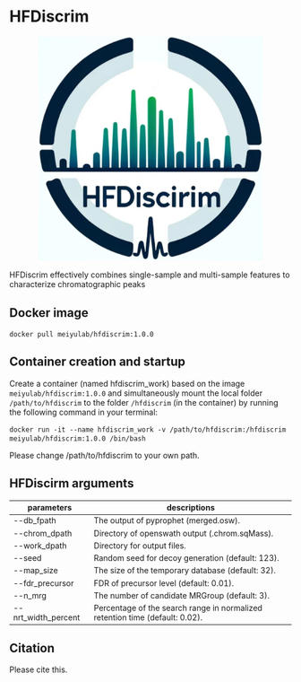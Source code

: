 # HFDiscrim

<p align="center">
  <img src="https://github.com/yachliu/HFDiscrim/blob/main/images/hfdiscrim-logo.png" alt="image" width="400"/>
  <p>HFDiscrim effectively combines single-sample and multi-sample features to characterize chromatographic peaks</p>
</p>

## Docker image
```shell
docker pull meiyulab/hfdiscrim:1.0.0
```
## Container creation and startup
Create a container (named hfdiscrim_work) based on the image `meiyulab/hfdiscrim:1.0.0` and simultaneously mount the local folder `/path/to/hfdiscrim` to the folder `/hfdiscrim` (in the container) by running the following command in your terminal:
```shell
docker run -it --name hfdiscrim_work -v /path/to/hfdiscrim:/hfdiscrim meiyulab/hfdiscrim:1.0.0 /bin/bash
```
Please change /path/to/hfdiscrim to your own path.

## HFDiscirm arguments
|parameters|descriptions|
|---|---|
|--db_fpath|The output of pyprophet (merged.osw).|
|--chrom_dpath|Directory of openswath output (.chrom.sqMass).|
|--work_dpath|Directory for output files.|
|--seed|Random seed for decoy generation (default: 123).|
|--map_size|The size of the temporary database (default: 32).|
|--fdr_precursor|FDR of precursor level (default: 0.01).|
|--n_mrg|The number of candidate MRGroup (default: 3).|
|--nrt_width_percent|Percentage of the search range in normalized retention time (default: 0.02).| 

## Citation
Please cite this.
